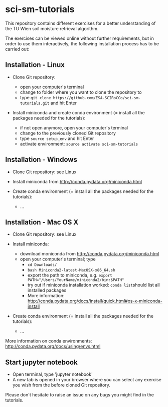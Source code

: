 # sci-sm-tutorials

This repository contains different exercises for a better understanding of the TU Wien soil moisture retrieval algorithm.

The exercises can be viewed online without further requirements, but in order to use them interactively, the following installation process has to be carried out:

## Installation - Linux

* Clone Git repository: 
    - open your computer's terminal
    - change to folder where you want to clone the repository to
    - type `git clone https://github.com/ESA-SCIRoCCo/sci-sm-tutorials.git` and hit Enter

* Install miniconda and create conda environment (= install all the packages needed for the tutorials):
    - if not open anymore, open your computer's terminal
    - change to the previously cloned Git repository
    - type `source setup_env` and hit Enter
    - activate environment: `source activate sci-sm-tutorials`

## Installation - Windows

* Clone Git repository: see Linux

* Install miniconda from http://conda.pydata.org/miniconda.html

* Create conda environment (= install all the packages needed for the tutorials):
    - ...

## Installation - Mac OS X

* Clone Git repository: see Linux

* Install miniconda:
    - download moniconda from http://conda.pydata.org/miniconda.html
    - open your computer's terminal; type
        * `cd Downloads/`
        * `bash Miniconda2-latest-MacOSX-x86_64.sh`
        * export the path to miniconda, e.g. `export PATH="/Users/YourName/miniconda2/bin:$PATH"`
        * try out if miniconda installation worked: `conda list`should list all installed packages
        * More information: http://conda.pydata.org/docs/install/quick.html#os-x-miniconda-install

* Create conda environment (= install all the packages needed for the tutorials):
    - ...


More information on conda environments: http://conda.pydata.org/docs/using/envs.html

## Start jupyter notebook

* Open terminal, type 'jupyter notebook'
* A new tab is opened in your browser where you can select any exercise you wish from the before cloned Git repository.



Please don't hesitate to raise an issue on any bugs you might find in the tutorials.
